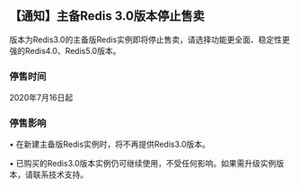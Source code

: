 ## 【通知】主备Redis 3.0版本停止售卖

版本为Redis3.0的主备版Redis实例即将停止售卖，请选择功能更全面、稳定性更强的Redis4.0、Redis5.0版本。

### 停售时间

2020年7月16日起

### 停售影响

•	在新建主备版Redis实例时，将不再提供Redis3.0版本。

•	已购买的Redis3.0版本实例仍可继续使用，不受任何影响。如果需升级实例版本，请联系技术支持。

